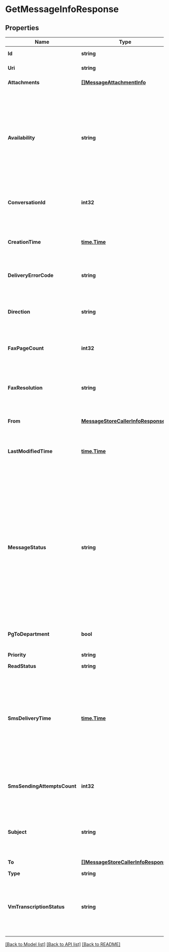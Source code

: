 # GetMessageInfoResponse

## Properties
Name | Type | Description | Notes
------------ | ------------- | ------------- | -------------
**Id** | **string** | Internal identifier of a message | [optional] 
**Uri** | **string** | Canonical URI of a message | [optional] 
**Attachments** | [**[]MessageAttachmentInfo**](MessageAttachmentInfo.md) | The list of message attachments | [optional] 
**Availability** | **string** | Message availability status. Message in &#39;Deleted&#39; state is still preserved with all its attachments and can be restored. &#39;Purged&#39; means that all attachments are already deleted and the message itself is about to be physically deleted shortly | [optional] 
**ConversationId** | **int32** | SMS and Pager only. Identifier of the conversation the message belongs to | [optional] 
**CreationTime** | [**time.Time**](time.Time.md) | Message creation datetime in ISO 8601 format including timezone, for example 2016-03-10T18:07:52.534Z | [optional] 
**DeliveryErrorCode** | **string** | SMS only. Delivery error code returned by gateway | [optional] 
**Direction** | **string** | Message direction. Note that for some message types not all directions are allowed. For example voicemail messages can be only inbound | [optional] 
**FaxPageCount** | **int32** | Fax only. Page count in fax message | [optional] 
**FaxResolution** | **string** | Fax only. Resolution of fax message. (&#39;High&#39; for black and white image scanned at 200 dpi, &#39;Low&#39; for black and white image scanned at 100 dpi) | [optional] 
**From** | [**MessageStoreCallerInfoResponse**](MessageStoreCallerInfoResponse.md) |  | [optional] 
**LastModifiedTime** | [**time.Time**](time.Time.md) | The datetime when the message was modified on server in ISO 8601 format including timezone, for example 2016-03-10T18:07:52.534Z | [optional] 
**MessageStatus** | **string** | Message status. Different message types may have different allowed status values.For outbound faxes the aggregated message status is returned: If status for at least one recipient is &#39;Queued&#39;, then &#39;Queued&#39; value is returned If status for at least one recipient is &#39;SendingFailed&#39;, then &#39;SendingFailed&#39; value is returned In other cases Sent status is returned | [optional] 
**PgToDepartment** | **bool** | Pager only True if at least one of the message recipients is Department extension | [optional] 
**Priority** | **string** | Message priority | [optional] 
**ReadStatus** | **string** | Message read status | [optional] 
**SmsDeliveryTime** | [**time.Time**](time.Time.md) | SMS only. The datetime when outbound SMS was delivered to recipient&#39;s handset in ISO 8601 format including timezone, for example 2016-03-10T18:07:52.534Z. It is filled only if the carrier sends a delivery receipt to RingCentral | [optional] 
**SmsSendingAttemptsCount** | **int32** | SMS only. Number of attempts made to send an outbound SMS to the gateway (if gateway is temporary unavailable) | [optional] 
**Subject** | **string** | Message subject. For SMS and Pager messages it replicates message text which is also returned as an attachment | [optional] 
**To** | [**[]MessageStoreCallerInfoResponse**](MessageStoreCallerInfoResponse.md) | Recipient information | [optional] 
**Type** | **string** | Message type | [optional] 
**VmTranscriptionStatus** | **string** | Voicemail only. Status of voicemail to text transcription. If VoicemailToText feature is not activated for account, the &#39;NotAvailable&#39; value is returned | [optional] 

[[Back to Model list]](../README.md#documentation-for-models) [[Back to API list]](../README.md#documentation-for-api-endpoints) [[Back to README]](../README.md)


